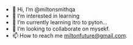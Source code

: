 - 👋 Hi, I’m @miltonsmithqa
- 👀 I’m interested in learning
- 🌱 I’m currently learning itro to pyton...
- 💞️ I’m looking to collaborate on mysekf.
- 📫 How to reach me miltonfuture@gmail.com.

<!---
miltonsmithqa/miltonsmithqa is a ✨ special ✨ repository because its `README.md` (this file) appears on your GitHub profile.
You can click the Preview link to take a look at your changes.
--->
